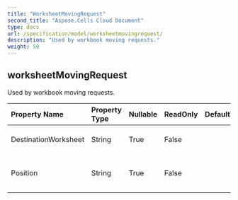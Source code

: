 ```yaml
---
title: "WorksheetMovingRequest"
second_title: "Aspose.Cells Cloud Document"
type: docs
url: /specification/model/worksheetmovingrequest/
description: "Used by workbook moving requests."
weight: 50
---
```


## **worksheetMovingRequest**

Used by workbook moving requests. 

| Property Name | Property Type | Nullable |  ReadOnly | DefaultValue | Description | 
| :- | :- | :- |:- |  :- | :- |
| DestinationWorksheet | String | True |  False |  | Destination worksheet name.   |  
| Position | String | True |  False |  | Position to move. Can be BEFORE or AFTER. |  

